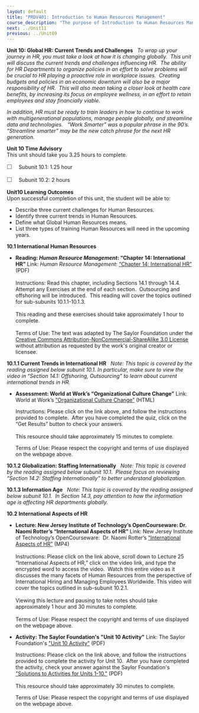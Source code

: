 ```yaml
---
layout: default
title: "PRDV401: Introduction to Human Resources Management"
course_description: "The purpose of Introduction to Human Resources Management is to provide a general overview of the concepts and applications of the many parts of Human Resources (HR). This course is for the entry level HR Generalist who wants to explore how the interdependence of the major topics in HR are created and implemented."
next: ../Unit11
previous: ../Unit09
---
```

**Unit 10: Global HR: Current Trends and Challenges** <span
id="10"></span> 
*To wrap up your journey in HR, you must take a look at how it is
changing globally.  This unit will discuss the current trends and
challenges influencing HR.  The ability for HR Departments to organize
policies in an effort to solve problems will be crucial to HR playing a
proactive role in workplace issues.  Creating budgets and policies in an
economic downturn will also be a major responsibility of HR.  This will
also mean taking a closer look at health care benefits, by increasing
its focus on employee wellness, in an effort to retain employees and
stay financially viable.*  
  
 *In addition, HR must be ready to train leaders in how to continue to
work with multigenerational populations, manage people globally, and
streamline data and technologies.   “Work Smarter” was a popular phrase
in the 90’s.  “Streamline smarter” may be the new catch phrase for the
next HR generation.*

**Unit 10 Time Advisory**  
This unit should take you 3.25 hours to complete.  
  
 <span
style="color: rgb(85, 85, 85); font-family: 'Myriad Pro', 'Gill Sans', 'Gill Sans MT', Calibri, sans-serif; font-size: 16px; line-height: 21px; text-align: left; -webkit-text-size-adjust: none; ">☐
   </span>Subunit 10.1: 1.25 hour  
  
 <span
style="color: rgb(85, 85, 85); font-family: 'Myriad Pro', 'Gill Sans', 'Gill Sans MT', Calibri, sans-serif; font-size: 16px; line-height: 21px; text-align: left; -webkit-text-size-adjust: none; ">☐
   </span>Subunit 10.2: 2 hours

**Unit10 Learning Outcomes**  
Upon successful completion of this unit, the student will be able to:  
  
-   Describe three current challenges for Human Resources.
-   Identify three current trends in Human Resources.
-   Define what Global Human Resources means.
-   List three types of training Human Resources will need in the
    upcoming years.

**10.1 International Human Resources** <span id="10.1"></span> 
-   **Reading: *Human Resource Management*: “Chapter 14: International
    HR”**
    Link: *Human Resource Management*: [“Chapter 14: International
    HR”](https://resources.saylor.org/wwwresources/archived/site/textbooks/Human%20Resource%20Management.pdf)
    (PDF)  
        
     Instructions: Read this chapter, including Sections 14.1 through
    14.4.  Attempt any Exercises at the end of each section.
     Outsourcing and offshoring will be introduced.  This reading will
    cover the topics outlined for sub-subunits 10.1.1-10.1.3.  
        
     This reading and these exercises should take approximately 1 hour
    to complete.  
        
     Terms of Use: The text was adapted by The Saylor Foundation under
    the [Creative Commons Attribution-NonCommercial-ShareAlike 3.0
    License](http://creativecommons.org/licenses/by-nc-sa/3.0/) without
    attribution as requested by the work's original creator or
    licensee. 

**10.1.1 Current Trends in International HR** <span id="10.1.1"></span> 
*Note: This topic is covered by the reading assigned below subunit 10.1.
In particular, make sure to view the video in “Section 14.1: Offshoring,
Outsourcing” to learn about current international trends in HR.*

-   **Assessment: World at Work’s “Organizational Culture Change”**
    Link: World at Work’s [“Organizational Culture
    Change”](http://www.worldatwork.org/waw/testknowledge/html/w4-selfquiz.html)
    (HTML)  
      
     Instructions: Please click on the link above, and follow the
    instructions provided to complete.  After you have completed the
    quiz, click on the “Get Results” button to check your answers.  
        
     This resource should take approximately 15 minutes to complete.  
      
     Terms of Use: Please respect the copyright and terms of use
    displayed on the webpage above. 

**10.1.2 Globalization: Staffing Internationally** <span
id="10.1.2"></span> 
*Note: This topic is covered by the reading assigned below subunit
10.1.  Please focus on reviewing “Section 14.2: Staffing
Internationally” to better understand globalization.*

**10.1.3 Information Age** <span id="10.1.3"></span> 
*Note: This topic is covered by the reading assigned below subunit 10.1.
 In Section 14.3, pay attention to how the information age is affecting
HR departments globally.*

**10.2 International Aspects of HR** <span id="10.2"></span> 
-   **Lecture: New Jersey Institute of Technology’s OpenCourseware: Dr.
    Naomi Rotter’s “International Aspects of HR”**
    Link: New Jersey Institute of Technology’s OpenCourseware:  Dr.
    Naomi Rotter’s [“International Aspects of
    HR”](http://ocw.njit.edu/som/hrm/hrm-303/index.php) (MP4)  
        
     Instructions: Please click on the link above, scroll down to
    Lecture 25 “International Aspects of HR,” click on the video link,
    and type the encrypted word to access the video.  Watch this entire
    video as it discusses the many facets of Human Resources from the
    perspective of International Hiring and Managing Employees
    Worldwide. This video will cover the topics outlined in sub-subunit
    10.2.1.  
        
     Viewing this lecture and pausing to take notes should take
    approximately 1 hour and 30 minutes to complete.  
        
     Terms of Use: Please respect the copyright and terms of use
    displayed on the webpage above. 

-   **Activity: The Saylor Foundation's "Unit 10 Activity"**
    Link: The Saylor Foundation's ["Unit 10
    Activity"](https://resources.saylor.org/wwwresources/archived/site/wp-content/uploads/2012/06/PRDV401-HR101-Units-1-10-Activities.pdf) (PDF)  
      
     Instructions: Please click on the link above, and follow the
    instructions provided to complete the activity for Unit 10.  After
    you have completed the activity, check your answer against the
    Saylor Foundation's ["Solutions to Activities for Units
    1-10."](https://resources.saylor.org/wwwresources/archived/site/wp-content/uploads/2012/06/PRDV401-HR101-Units-1-10-Activities-Answer-Key.pdf) (PDF)  
        
     This resource should take approximately 30 minutes to complete.  
      
     Terms of Use: Please respect the copyright and terms of use
    displayed on the webpage above. 


